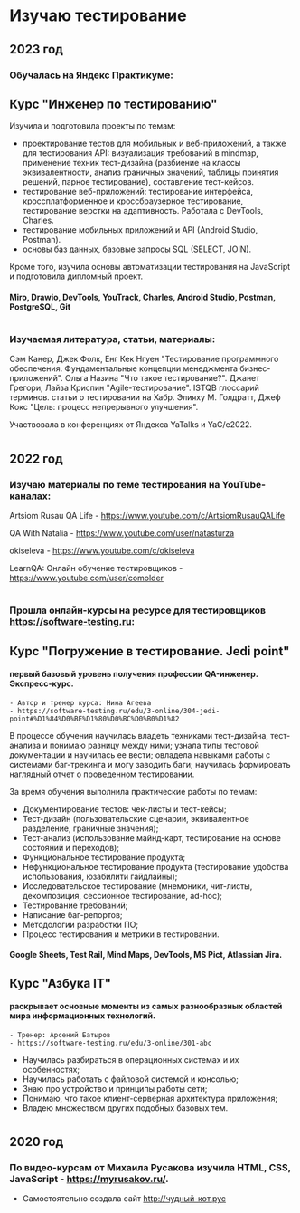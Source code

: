 # Изучаю тестирование

## 2023 год

### Обучалась на Яндекс Практикуме:

## Курс "Инженер по тестированию" 

Изучила и подготовила проекты по темам:

* проектирование тестов для мобильных и веб-приложений, а также для тестирования API: визуализация требований в mindmap, применение техник тест-дизайна (разбиение на классы эквивалентности, анализ граничных значений, таблицы принятия решений, парное тестирование), составление тест-кейсов.
* тестирование веб-приложений: тестирование интерфейса, кроссплатформенное и кроссбраузерное тестирование, тестирование верстки на адаптивность. Работала с DevTools, Charles.
* тестирование мобильных приложений и API (Android Studio, Postman).
* основы баз данных, базовые запросы SQL (SELECT, JOIN).

Кроме того, изучила основы автоматизации тестирования на JavaScript и подготовила дипломный проект.

#### Miro, Drawio, DevTools, YouTrack, Charles, Android Studio, Postman, PostgreSQL, Git

#

### Изучаемая литература, статьи, материалы:
Сэм Канер, Джек Фолк, Енг Кек Нгуен "Тестирование программного обеспечения. Фундаментальные концепции менеджмента бизнес-приложений".
Ольга Назина "Что такое тестирование?".
Джанет Грегори, Лайза Криспин "Agile-тестирование".
ISTQB глоссарий терминов.
статьи о тестировании на Хабр.
Элияху М. Голдратт, Джеф Кокс "Цель: процесс непрерывного улучшения".

Участвовала в конференциях от Яндекса YaTalks и YaC/e2022.

#

## 2022 год

### Изучаю материалы по теме тестирования на YouTube-каналах:

Artsiom Rusau QA Life - https://www.youtube.com/c/ArtsiomRusauQALife

QA With Natalia - https://www.youtube.com/user/natasturza

okiseleva - https://www.youtube.com/c/okiseleva

LearnQA: Онлайн обучение тестировщиков - https://www.youtube.com/user/comolder

#

### Прошла онлайн-курсы на ресурсе для тестировщиков https://software-testing.ru:
	
	
## Курс "Погружение в тестирование. Jedi point" 
#### первый базовый уровень получения профессии QA-инженер. Экспресс-курс.
	- Автор и тренер курса: Нина Агеева
	- https://software-testing.ru/edu/3-online/304-jedi-point#%D1%84%D0%BE%D1%80%D0%BC%D0%B0%D1%82
	
В процессе обучения научилась владеть техниками тест-дизайна, тест-анализа и понимаю разницу между ними; узнала типы тестовой документации и научилась ее вести; овладела навыками работы с системами баг-трекинга и могу заводить баги; научилась формировать наглядный отчет о проведенном тестировании.
	
За время обучения выполнила практические работы по темам:

* Документирование тестов: чек-листы и тест-кейсы;
* Тест-дизайн (пользовательские сценарии, эквивалентное разделение, граничные значения);
* Тест-анализ (использование майнд-карт, тестирование на основе состояний и переходов);
* Функциональное тестирование продукта;
* Нефункциональное тестирование продукта (тестирование удобства использования, юзабилити гайдлайны);
* Исследовательское тестирование (мнемоники, чит-листы, декомпозиция, сессионное тестирование, ad-hoc);
* Тестирование требований;
* Написание баг-репортов;
* Методологии разработки ПО;
* Процесс тестирования и метрики в тестировании.

#### Google Sheets, Test Rail, Mind Maps, DevTools, MS Pict, Atlassian Jira.


## Курс "Азбука IT" 
#### раскрывает основные моменты из самых разнообразных областей мира информационных технологий.  
	- Тренер: Арсений Батыров 
	- https://software-testing.ru/edu/3-online/301-abc
	
* Научилась разбираться в операционных системах и их особенностях;
* Научилась работать с файловой системой и консолью;
* Знаю про устройство и принципы работы сети;
* Понимаю, что такое клиент-серверная архитектура приложения;
* Владею множеством других подобных базовых тем.
	
#
	
## 2020 год

### По видео-курсам от Михаила Русакова изучила HTML, CSS, JavaScript - https://myrusakov.ru/.

- Самостоятельно создала сайт http://чудный-кот.рус